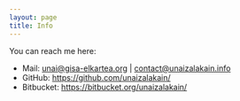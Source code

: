 ```yaml
---
layout: page
title: Info
---
```


You can reach me here:

- Mail: <unai@gisa-elkartea.org> | <contact@unaizalakain.info>
- GitHub: <https://github.com/unaizalakain/>
- Bitbucket: <https://bitbucket.org/unaizalakain/>
